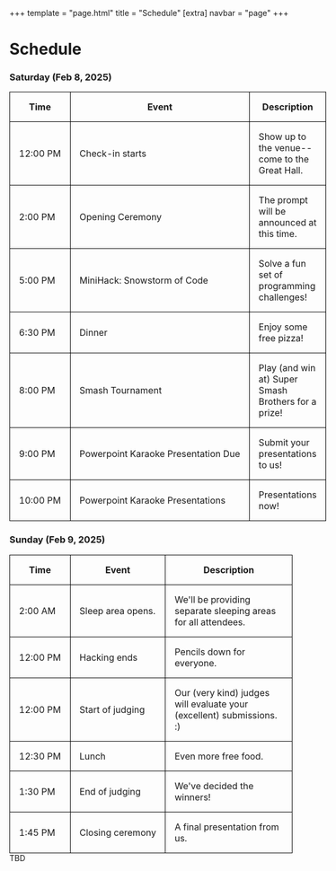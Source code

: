 +++
template = "page.html"
title = "Schedule"
[extra]
navbar = "page"
+++

# Schedule

<style>
.schedule table { display: inline; }

.schedule td, th {
    border: 1px solid black; 
    padding: 1rem;
}

.schedule td:nth-child(1), td:nth-child(2) {
    white-space: nowrap;
}
</style>

<div class="schedule">

### Saturday (Feb 8, 2025)
| Time     | Event   | Description |
|----------|---------|---------------------|
| 12:00 PM | Check-in starts | Show up to the venue-- come to the Great Hall. |
| 2:00  PM | Opening Ceremony | The prompt will be announced at this time. |
| 5:00  PM | MiniHack: Snowstorm of Code | Solve a fun set of programming challenges! |
| 6:30  PM | Dinner | Enjoy some free pizza! |
| 8:00  PM | Smash Tournament | Play (and win at) Super Smash Brothers for a prize! |
| 9:00  PM | Powerpoint Karaoke Presentation Due | Submit your presentations to us! |
| 10:00 PM | Powerpoint Karaoke Presentations | Presentations now! |

### Sunday (Feb 9, 2025)
| Time      | Event   | Description |
|-----------|---------|---------------------|
| 2:00 AM | Sleep area opens. | We'll be providing separate sleeping areas for all attendees. |
| 12:00 PM | Hacking ends | Pencils down for everyone. |
| 12:00 PM | Start of judging | Our (very kind) judges will evaluate your (excellent) submissions. :) |
| 12:30 PM | Lunch | Even more free food. |
| 1:30 PM | End of judging | We've decided the winners! |
| 1:45 PM | Closing ceremony | A final presentation from us. |
</div>
TBD